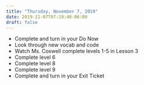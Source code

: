 ```yaml
---
title: "Thursday, November 7, 2019"
date: 2019-11-07T07:19:40-06:00
draft: false
---
```


- Complete and turn in your Do Now
- Look through new vocab and code
- Watch Ms. Coxwell complete levels 1-5 in Lesson 3
- Complete level 6
- Complete level 8
- Complete level 9
- Complete and turn in your Exit Ticket